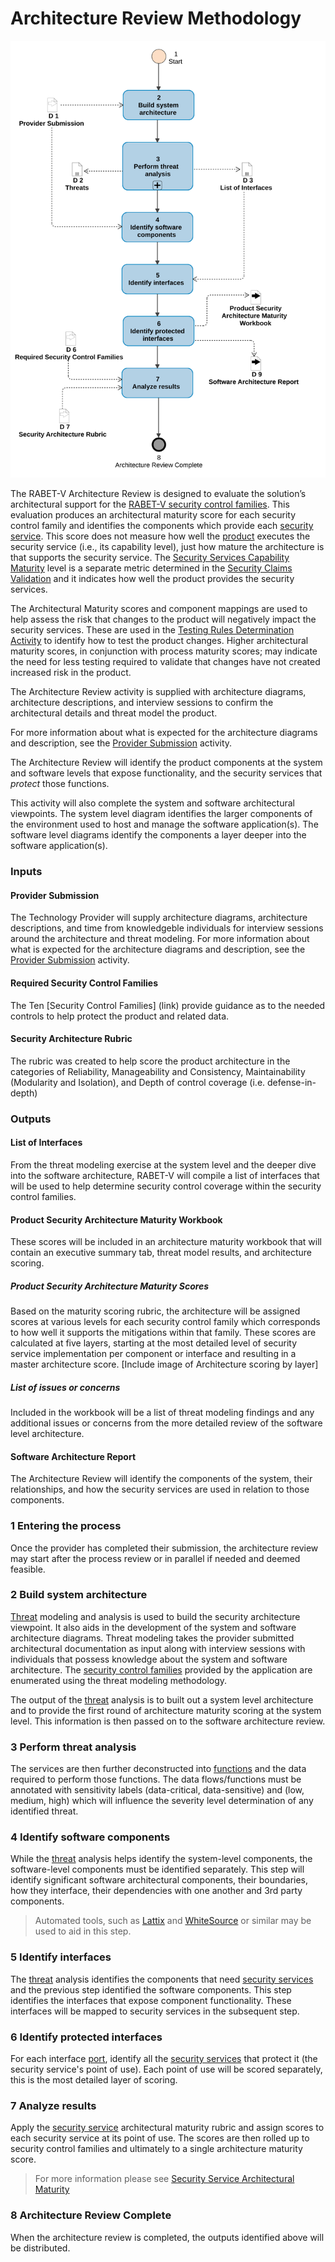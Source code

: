 


# Architecture Review Methodology

![Image of Architecture Review Methodology](Architecture_Review_Methodology_files/_19_0_3_43701b0_1585746146678_950815_14100.svg)

The RABET-V Architecture Review is designed to evaluate the solution’s architectural support for the [RABET-V security control families](../Overview/Security_Control_Family.md). This evaluation produces an architectural maturity score for each security control family and identifies the components which provide each [security service](../Appendices/RABET-V_Glossary.md#security-service). This score does not measure how well the [product](../Appendices/RABET-V_Glossary.md#product) executes the security service (i.e., its capability level), just how mature the architecture is that supports the security service. The [Security Services Capability Maturity](../Security_Services_Capability_Maturity_Index/README.md) level is a separate metric determined in the [Security Claims Validation](Security_Claims_Validation.md) and it indicates how well the product provides the security services.

The Architectural Maturity scores and component mappings are used to help assess the risk that changes to the product will negatively impact the security services. These are used in the [Testing Rules Determination Activity](Testing_Rules_Determination.md) to identify how to test the product changes. Higher architectural maturity scores, in conjunction with process maturity scores; may indicate the need for less testing required to validate that changes have not created increased risk in the product.

The Architecture Review activity is supplied with architecture diagrams, architecture descriptions, and interview sessions to confirm the architectural details and threat model the product.

For more information about what is expected for the architecture diagrams and description, see the [Provider Submission](Provider_Submission.md) activity.

The Architecture Review will identify the product components at the system and software levels that expose functionality, and the security services that *protect* those functions.

This activity will also complete the system and software architectural viewpoints. The system level diagram identifies the larger components of the environment used to host and manage the software application(s). The software level diagrams identify the components a layer deeper into the software application(s).


















### Inputs

#### Provider Submission

The Technology Provider will supply architecture diagrams, architecture descriptions, and time from knowledgeble individuals for interview sessions around the architecture and threat modeling. For more information about what is expected for the architecture diagrams and description, see the [Provider Submission](Provider_Submission.md) activity.


#### Required Security Control Families

The Ten [Security Control Families] (link) provide guidance as to the needed controls to help protect the product and related data.


#### Security Architecture Rubric

The rubric was created to help score the product architecture in the categories of Reliability, Manageability and Consistency, Maintainability (Modularity and Isolation), and Depth of control coverage (i.e. defense-in-depth)



### Outputs

#### List of Interfaces

From the threat modeling exercise at the system level and the deeper dive into the software architecture, RABET-V will compile a list of interfaces that will be used to help determine security control coverage within the security control families.


#### Product Security Architecture Maturity Workbook

These scores will be included in an architecture maturity workbook that will contain an executive summary tab, threat model results, and architecture scoring.

##### Product Security Architecture Maturity Scores
Based on the maturity scoring rubric, the architecture will be assigned scores at various levels for each security control family which corresponds to how well it supports the mitigations within that family. These scores are calculated at five layers, starting at the most detailed level of security service implementation per component or interface and resulting in a master architecture score.  [Include image of Architecture scoring by layer]

##### List of issues or concerns

Included in the workbook will be a list of threat modeling findings and any additional issues or concerns from the more detailed review of the software level architecture.


#### Software Architecture Report

The Architecture Review will identify the components of the system, their relationships, and how the security services are used in relation to those components. 



### 1 Entering the process

Once the provider has completed their submission, the architecture review may start after the process review or in parallel if needed and deemed feasible.


### 2 Build system architecture

[Threat](../Appendices/RABET-V_Glossary.md#threat) modeling and analysis is used to build the security architecture viewpoint. It also aids in the development of the system and software architecture diagrams. Threat modeling takes the provider submitted architectural documentation as input along with interview sessions with individuals that possess knowledge about the system and software architecture. The [security control families](../Appendices/RABET-V_Glossary.md#security-control-families) provided by the application are enumerated using the threat modeling methodology. 

The output of the [threat](../Appendices/RABET-V_Glossary.md#threat) analysis is to built out a system level architecture and to provide the first round of architecture maturity scoring at the system level. This information is then passed on to the software architecture review.

### 3 Perform threat analysis

The services are then further deconstructed into [functions](../Appendices/RABET-V_Glossary.md#functions) and the data required to perform those functions. The data flows/functions must be annotated with sensitivity labels (data-critical, data-sensitive) and  (low, medium, high) which will influence the severity level determination of any identified threat.


### 4 Identify software components

While the [threat](../Appendices/RABET-V_Glossary.md#threat) analysis helps identify the system-level components, the software-level components must be identified separately. This step will identify significant software architectural components, their boundaries, how they interface, their dependencies with one another and 3rd party components.

> Automated tools, such as [Lattix](https://www.lattix.com/) and [WhiteSource](https://whitesourcesoftware.com) or similar may be used to aid in this step.

### 5 Identify interfaces

The [threat](../Appendices/RABET-V_Glossary.md#threat) analysis identifies the components that need [security services](../Appendices/RABET-V_Glossary.md#security-service) and the previous step identified the software components. This step identifies the interfaces that expose component functionality. These interfaces will be mapped to security services in the subsequent step.

### 6 Identify protected interfaces

For each interface [port](../Appendices/RABET-V_Glossary.md#port), identify all the [security services](../Appendices/RABET-V_Glossary.md#security-service) that protect it (the security service's point of use). Each point of use will be scored separately, this is the most detailed layer of scoring.

### 7 Analyze results

Apply the [security service](../Appendices/RABET-V_Glossary.md#security-service) architectural maturity rubric and assign scores to each security service at its point of use.  The scores are then rolled up to security control families and ultimately to a single architecture maturity score.

> For more information please see [Security Service Architectural Maturity](../MaturityIndexes/Security_[Services](../Appendices/RABET-V_Glossary.md#services)_Architectural_Maturity_Index.md)


### 8 Architecture Review Complete

When the architecture review is completed, the outputs identified above will be distributed.


